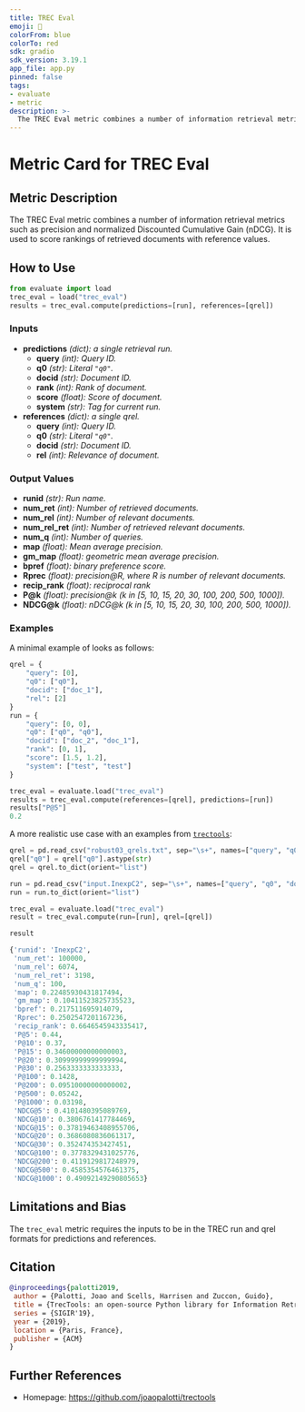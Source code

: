 ```yaml
---
title: TREC Eval
emoji: 🤗 
colorFrom: blue
colorTo: red
sdk: gradio
sdk_version: 3.19.1
app_file: app.py
pinned: false
tags:
- evaluate
- metric
description: >-
  The TREC Eval metric combines a number of information retrieval metrics such as precision and nDCG. It is used to score rankings of retrieved documents with reference values.
---
```


# Metric Card for TREC Eval

## Metric Description

The TREC Eval metric combines a number of information retrieval metrics such as precision and normalized Discounted Cumulative Gain (nDCG). It is used to score rankings of retrieved documents with reference values.

## How to Use
```Python
from evaluate import load
trec_eval = load("trec_eval")
results = trec_eval.compute(predictions=[run], references=[qrel])
```

### Inputs
- **predictions** *(dict): a single retrieval run.*
    - **query** *(int): Query ID.*
    - **q0** *(str): Literal `"q0"`.*
    - **docid** *(str): Document ID.*
    - **rank** *(int): Rank of document.*
    - **score** *(float): Score of document.*
    - **system** *(str): Tag for current run.*
- **references** *(dict): a single qrel.*
    - **query** *(int): Query ID.*
    - **q0** *(str): Literal `"q0"`.*
    - **docid** *(str): Document ID.*
    - **rel** *(int): Relevance of document.*

### Output Values
- **runid** *(str): Run name.*  
- **num_ret** *(int): Number of retrieved documents.*  
- **num_rel** *(int): Number of relevant documents.*  
- **num_rel_ret** *(int): Number of retrieved relevant documents.*  
- **num_q** *(int): Number of queries.*  
- **map** *(float): Mean average precision.*
- **gm_map** *(float): geometric mean average precision.*  
- **bpref** *(float): binary preference score.*  
- **Rprec** *(float): precision@R, where R is number of relevant documents.*  
- **recip_rank** *(float): reciprocal rank*  
- **P@k** *(float): precision@k (k in [5, 10, 15, 20, 30, 100, 200, 500, 1000]).*  
- **NDCG@k** *(float): nDCG@k (k in [5, 10, 15, 20, 30, 100, 200, 500, 1000]).*  

### Examples

A minimal example of looks as follows:
```Python
qrel = {
    "query": [0],
    "q0": ["q0"],
    "docid": ["doc_1"],
    "rel": [2]
}
run = {
    "query": [0, 0],
    "q0": ["q0", "q0"],
    "docid": ["doc_2", "doc_1"],
    "rank": [0, 1],
    "score": [1.5, 1.2],
    "system": ["test", "test"]
}

trec_eval = evaluate.load("trec_eval")
results = trec_eval.compute(references=[qrel], predictions=[run])
results["P@5"]
0.2
```

A more realistic use case with an examples from [`trectools`](https://github.com/joaopalotti/trectools):

```python
qrel = pd.read_csv("robust03_qrels.txt", sep="\s+", names=["query", "q0", "docid", "rel"])
qrel["q0"] = qrel["q0"].astype(str)
qrel = qrel.to_dict(orient="list")

run = pd.read_csv("input.InexpC2", sep="\s+", names=["query", "q0", "docid", "rank", "score", "system"])
run = run.to_dict(orient="list")

trec_eval = evaluate.load("trec_eval")
result = trec_eval.compute(run=[run], qrel=[qrel])
```

```python
result

{'runid': 'InexpC2',
 'num_ret': 100000,
 'num_rel': 6074,
 'num_rel_ret': 3198,
 'num_q': 100,
 'map': 0.22485930431817494,
 'gm_map': 0.10411523825735523,
 'bpref': 0.217511695914079,
 'Rprec': 0.2502547201167236,
 'recip_rank': 0.6646545943335417,
 'P@5': 0.44,
 'P@10': 0.37,
 'P@15': 0.34600000000000003,
 'P@20': 0.30999999999999994,
 'P@30': 0.2563333333333333,
 'P@100': 0.1428,
 'P@200': 0.09510000000000002,
 'P@500': 0.05242,
 'P@1000': 0.03198,
 'NDCG@5': 0.4101480395089769,
 'NDCG@10': 0.3806761417784469,
 'NDCG@15': 0.37819463408955706,
 'NDCG@20': 0.3686080836061317,
 'NDCG@30': 0.352474353427451,
 'NDCG@100': 0.3778329431025776,
 'NDCG@200': 0.4119129817248979,
 'NDCG@500': 0.4585354576461375,
 'NDCG@1000': 0.49092149290805653}
```

## Limitations and Bias
The `trec_eval` metric requires the inputs to be in the TREC run and qrel formats for predictions and references.


## Citation

```bibtex
@inproceedings{palotti2019,
 author = {Palotti, Joao and Scells, Harrisen and Zuccon, Guido},
 title = {TrecTools: an open-source Python library for Information Retrieval practitioners involved in TREC-like campaigns},
 series = {SIGIR'19},
 year = {2019},
 location = {Paris, France},
 publisher = {ACM}
} 
```

## Further References

- Homepage: https://github.com/joaopalotti/trectools